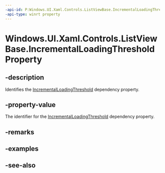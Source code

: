 ```yaml
---
-api-id: P:Windows.UI.Xaml.Controls.ListViewBase.IncrementalLoadingThresholdProperty
-api-type: winrt property
---
```


<!-- Property syntax
public Windows.UI.Xaml.DependencyProperty IncrementalLoadingThresholdProperty { get; }
-->

# Windows.UI.Xaml.Controls.ListViewBase.IncrementalLoadingThresholdProperty

## -description
Identifies the [IncrementalLoadingThreshold](listviewbase_incrementalloadingthreshold.md) dependency property.



## -property-value
The identifier for the [IncrementalLoadingThreshold](listviewbase_incrementalloadingthreshold.md) dependency property.

## -remarks

## -examples

## -see-also
